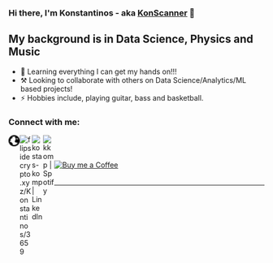 ### Hi there, I'm Konstantinos - aka [KonScanner][website] 👋

## My background is in Data Science, Physics and Music

- 🌱 Learning everything I can get my hands on!!!
- ⚒ Looking to collaborate with others on Data Science/Analytics/ML based projects!
- ⚡ Hobbies include, playing guitar, bass and basketball.

### Connect with me:

[<img align="left" alt="https://konscanner.github.io/CV/" width="22px" src="https://raw.githubusercontent.com/iconic/open-iconic/master/svg/globe.svg" />][website]
[<img align="left" alt="flipsidecrypto.xyz/Konstantinos/3659" width="24px" src="https://avatars.githubusercontent.com/u/32752226?s=280&v=4" />][flipside]
[<img align="left" alt="kostas-komp | LinkedIn" width="22px" src="https://www.pngkit.com/png/full/5-59543_snapchat-logo-furthermore-facebook-logo-silver-likewise-linkedin.png" />][linkedin]
<!-- [<img align="left" alt="KonScanner | Kaggle" width="22px" src="https://cdn4.iconfinder.com/data/icons/logos-and-brands/512/189_Kaggle_logo_logos-512.png" />][kaggle] -->
[<img align="left" alt="kkomp | Spotify" width="22px" src="https://www.freepnglogos.com/uploads/spotify-logo-png/file-spotify-logo-png-4.png" />][spotify]
<br/>
<br/>

[<img align="center" alt="Buy me a Coffee" width="20%" src="https://amynewnham.files.wordpress.com/2019/08/buymeacoffee_red402x-e1565370994491.png" />][coffee]
<br />
<br />

---

<!-- <img align="left" alt="KonScanner's Github Stats" src="https://github-readme-stats.vercel.app/api?username=KonScanner&show_icons=true&hide_border=true" /> -->

[website]: https://konscanner.github.io/CV/
[linkedin]: https://www.linkedin.com/in/kostas-komp/
[spotify]: https://open.spotify.com/user/kkomp?si=C77et8aORP6V0SD7dkz9rw
[coffee]: https://www.paypal.com/paypalme/QuantumMechanics
[medium]: https://medium.com/@KonScanner
[kaggle]: https://www.kaggle.com/scannerio
[flipside]: https://flipsidecrypto.xyz/Konstantinos/3659
